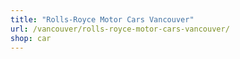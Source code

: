 ```yaml
---
title: "Rolls-Royce Motor Cars Vancouver"
url: /vancouver/rolls-royce-motor-cars-vancouver/
shop: car
---
```

